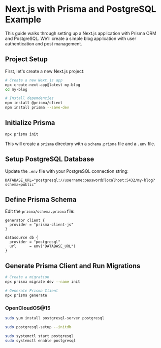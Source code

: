 # Next.js with Prisma and PostgreSQL Example

This guide walks through setting up a Next.js application with Prisma ORM and PostgreSQL. We'll create a simple blog application with user authentication and post management.

## Project Setup

First, let's create a new Next.js project:

```bash
# Create a new Next.js app
npx create-next-app@latest my-blog
cd my-blog

# Install dependencies
npm install @prisma/client
npm install prisma --save-dev
```

## Initialize Prisma

```bash
npx prisma init
```

This will create a `prisma` directory with a `schema.prisma` file and a `.env` file.

## Setup PostgreSQL Database

Update the `.env` file with your PostgreSQL connection string:

```env
DATABASE_URL="postgresql://username:password@localhost:5432/my-blog?schema=public"
```

## Define Prisma Schema

Edit the `prisma/schema.prisma` file:

```prisma
generator client {
  provider = "prisma-client-js"
}

datasource db {
  provider = "postgresql"
  url      = env("DATABASE_URL")
}
```

## Generate Prisma Client and Run Migrations

```bash
# Create a migration
npx prisma migrate dev --name init

# Generate Prisma Client
npx prisma generate
```

### OpenCloudOS@15

```bash
sudo yum install postgresql-server postgresql

sudo postgresql-setup --initdb

sudo systemctl start postgresql
sudo systemctl enable postgresql
```

